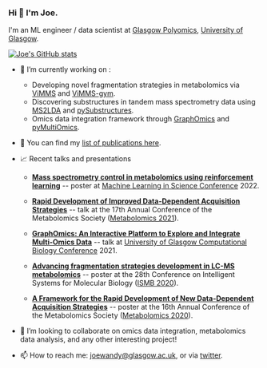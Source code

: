 ### Hi 👋 I'm Joe.

I'm an ML engineer / data scientist at [Glasgow Polyomics](https://www.polyomics.gla.ac.uk/), [University of Glasgow](https://www.gla.ac.uk/).

[![Joe's GitHub stats](https://github-readme-stats.vercel.app/api?username=joewandy)](https://github.com/anuraghazra/github-readme-stats)

- 🔭 I’m currently working on :
  - Developing novel fragmentation strategies in metabolomics via [ViMMS](https://github.com/glasgowcompbio/vimms/tree/master/vimms)
    and [ViMMS-gym](https://github.com/glasgowcompbio/vimms-gym).
  - Discovering substructures in tandem mass spectrometry data using [MS2LDA](https://ms2lda.org) and [pySubstructures](https://github.com/glasgowcompbio/pySubstructures).
  - Omics data integration framework through [GraphOmics](https://graphomics.glasgowcompbio.org/) and [pyMultiOmics](https://github.com/glasgowcompbio/pyMultiOmics/).

- 📝 You can find my [list of publications here](https://scholar.google.com/citations?user=K6nz3aoAAAAJ).

- 📈 Recent talks and presentations

  - **[Mass spectrometry control in metabolomics using reinforcement learning](https://github.com/joewandy/joewandy/raw/main/presentations/MLIS_2022.pdf)** -- poster at [Machine Learning in Science Conference](https://mlisconf.org) 2022.

  - **[Rapid Development of Improved Data-Dependent Acquisition Strategies](https://github.com/joewandy/joewandy/raw/main/presentations/Metabolomics_2021.pdf)** -- talk at the 17th Annual Conference of the Metabolomics Society ([Metabolomics 2021](https://metabolomics2021.org/)).

  - **[GraphOmics: An Interactive Platform to Explore and Integrate Multi-Omics Data](https://github.com/joewandy/joewandy/raw/main/presentations/Metabolomics_2021.pdf)** -- talk at [University of Glasgow Computational Biology Conference](https://cbc.dcs.gla.ac.uk/previousconference.html) 2021.

  - **[Advancing fragmentation strategies development in LC-MS metabolomics](https://github.com/joewandy/joewandy/raw/main/presentations/ISMB_2020.pdf)** -- poster at the 28th Conference on Intelligent Systems for Molecular Biology ([ISMB 2020](https://www.iscb.org/ismb2020)).

  - **[A Framework for the Rapid Development of New Data-Dependent Acquisition Strategies](https://github.com/joewandy/joewandy/raw/main/presentations/Metabolomics_2020.pdf)** -- poster at the 16th Annual Conference of the Metabolomics Society ([Metabolomics 2020](https://metabolomics.eventsair.com/metabolomics-2020-online/)).


- 👯 I’m looking to collaborate on omics data integration, metabolomics data analysis, and any other interesting project!

- 📫 How to reach me: joewandy@glasgow.ac.uk, or via [twitter](https://twitter.com/joe__wandy).
